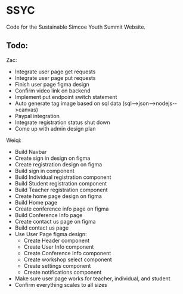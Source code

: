 # SSYC

Code for the Sustainable Simcoe Youth Summit Website.

## Todo:

Zac:

* Integrate user page get requests
* Integrate user page put requests
* Finish user page figma design
* Confirm video link on backend
* Implement put endpoint switch statement
* Auto generate tag image based on sql data (sql-->json-->nodejs-->canvas)
* Paypal integration
* Integrate registration status shut down
* Come up with admin design plan

Weiqi:

* Build Navbar
* Create sign in design on figma
* Create registration design on figma
* Build sign in component
* Build Individual registration component
* Build Student registration component
* Build Teacher registration component
* Create home page design on figma
* Build Home page
* Create conference info page on figma
* Build Conference Info page
* Create contact us page on figma
* Build contact us page
* Use User Page figma design:
    * Create Header component
    * Create User Info component
    * Create Conference Info component
    * Create workshop select component
    * Create settings component
    * Create notifications component
* Make sure user page works for teacher, individual, and student
* Confirm everything scales to all sizes
